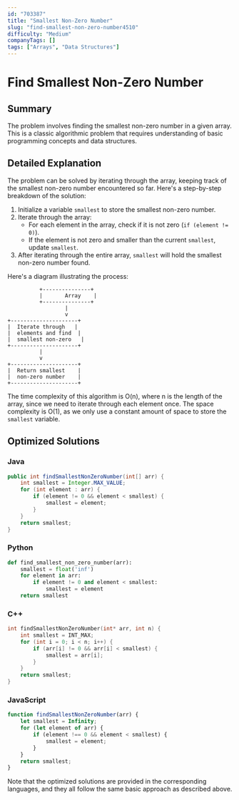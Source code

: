 ```yaml
---
id: "703387"
title: "Smallest Non-Zero Number"
slug: "find-smallest-non-zero-number4510"
difficulty: "Medium"
companyTags: []
tags: ["Arrays", "Data Structures"]
---
```


# Find Smallest Non-Zero Number

## Summary
The problem involves finding the smallest non-zero number in a given array. This is a classic algorithmic problem that requires understanding of basic programming concepts and data structures.

## Detailed Explanation
The problem can be solved by iterating through the array, keeping track of the smallest non-zero number encountered so far. Here's a step-by-step breakdown of the solution:

1. Initialize a variable `smallest` to store the smallest non-zero number.
2. Iterate through the array:
	* For each element in the array, check if it is not zero (`if (element != 0)`).
	* If the element is not zero and smaller than the current `smallest`, update `smallest`.
3. After iterating through the entire array, `smallest` will hold the smallest non-zero number found.

Here's a diagram illustrating the process:
```
          +---------------+
          |       Array    |
          +---------------+
                  |
                  v
+---------------------+
|  Iterate through   |
|  elements and find  |
|  smallest non-zero   |
+---------------------+
          |
          v
+---------------------+
|  Return smallest    |
|  non-zero number    |
+---------------------+
```
The time complexity of this algorithm is O(n), where n is the length of the array, since we need to iterate through each element once. The space complexity is O(1), as we only use a constant amount of space to store the `smallest` variable.

## Optimized Solutions

### Java
```java
public int findSmallestNonZeroNumber(int[] arr) {
    int smallest = Integer.MAX_VALUE;
    for (int element : arr) {
        if (element != 0 && element < smallest) {
            smallest = element;
        }
    }
    return smallest;
}
```

### Python
```python
def find_smallest_non_zero_number(arr):
    smallest = float('inf')
    for element in arr:
        if element != 0 and element < smallest:
            smallest = element
    return smallest
```

### C++
```cpp
int findSmallestNonZeroNumber(int* arr, int n) {
    int smallest = INT_MAX;
    for (int i = 0; i < n; i++) {
        if (arr[i] != 0 && arr[i] < smallest) {
            smallest = arr[i];
        }
    }
    return smallest;
}
```

### JavaScript
```javascript
function findSmallestNonZeroNumber(arr) {
    let smallest = Infinity;
    for (let element of arr) {
        if (element !== 0 && element < smallest) {
            smallest = element;
        }
    }
    return smallest;
}
```
Note that the optimized solutions are provided in the corresponding languages, and they all follow the same basic approach as described above.